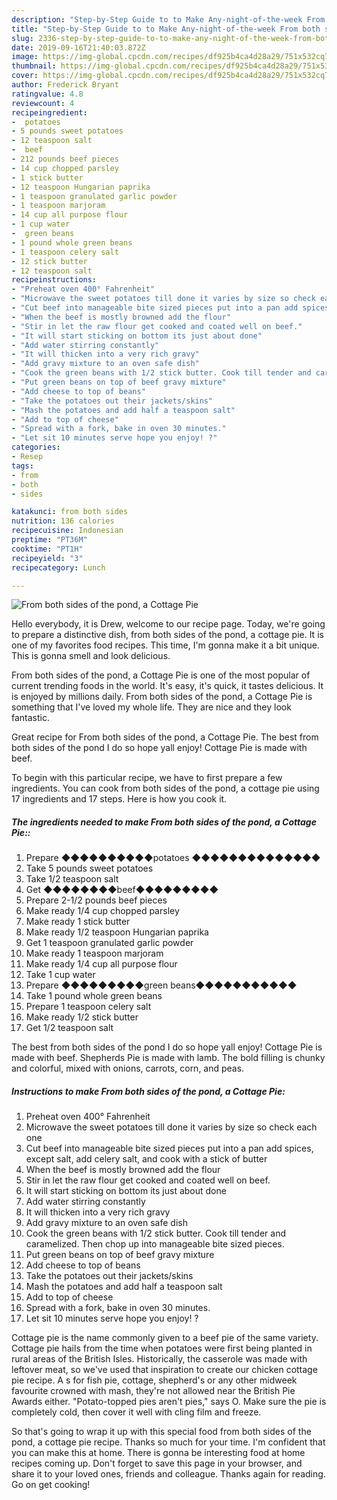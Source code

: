 ```yaml
---
description: "Step-by-Step Guide to to Make Any-night-of-the-week From both sides of the pond, a Cottage Pie"
title: "Step-by-Step Guide to to Make Any-night-of-the-week From both sides of the pond, a Cottage Pie"
slug: 2336-step-by-step-guide-to-to-make-any-night-of-the-week-from-both-sides-of-the-pond-a-cottage-pie
date: 2019-09-16T21:40:03.872Z
image: https://img-global.cpcdn.com/recipes/df925b4ca4d28a29/751x532cq70/from-both-sides-of-the-pond-a-cottage-pie-recipe-main-photo.jpg
thumbnail: https://img-global.cpcdn.com/recipes/df925b4ca4d28a29/751x532cq70/from-both-sides-of-the-pond-a-cottage-pie-recipe-main-photo.jpg
cover: https://img-global.cpcdn.com/recipes/df925b4ca4d28a29/751x532cq70/from-both-sides-of-the-pond-a-cottage-pie-recipe-main-photo.jpg
author: Frederick Bryant
ratingvalue: 4.8
reviewcount: 4
recipeingredient:
-  potatoes  
- 5 pounds sweet potatoes
- 12 teaspoon salt
-  beef
- 212 pounds beef pieces
- 14 cup chopped parsley
- 1 stick butter
- 12 teaspoon Hungarian paprika
- 1 teaspoon granulated garlic powder
- 1 teaspoon marjoram
- 14 cup all purpose flour
- 1 cup water
-  green beans
- 1 pound whole green beans
- 1 teaspoon celery salt
- 12 stick butter
- 12 teaspoon salt
recipeinstructions:
- "Preheat oven 400° Fahrenheit"
- "Microwave the sweet potatoes till done it varies by size so check each one"
- "Cut beef into manageable bite sized pieces put into a pan add spices, except salt, add celery salt, and cook with a stick of butter"
- "When the beef is mostly browned add the flour"
- "Stir in let the raw flour get cooked and coated well on beef."
- "It will start sticking on bottom its just about done"
- "Add water stirring constantly"
- "It will thicken into a very rich gravy"
- "Add gravy mixture to an oven safe dish"
- "Cook the green beans with 1/2 stick butter. Cook till tender and caramelized.  Then chop up into manageable bite sized pieces."
- "Put green beans on top of beef gravy mixture"
- "Add cheese to top of beans"
- "Take the potatoes out their jackets/skins"
- "Mash the potatoes and add half a teaspoon salt"
- "Add to top of cheese"
- "Spread with a fork, bake in oven 30 minutes."
- "Let sit 10 minutes serve hope you enjoy! ?"
categories:
- Resep
tags:
- from
- both
- sides

katakunci: from both sides
nutrition: 136 calories
recipecuisine: Indonesian
preptime: "PT36M"
cooktime: "PT1H"
recipeyield: "3"
recipecategory: Lunch

---
```



![From both sides of the pond, a Cottage Pie](https://img-global.cpcdn.com/recipes/df925b4ca4d28a29/751x532cq70/from-both-sides-of-the-pond-a-cottage-pie-recipe-main-photo.jpg)

Hello everybody, it is Drew, welcome to our recipe page. Today, we're going to prepare a distinctive dish, from both sides of the pond, a cottage pie. It is one of my favorites food recipes. This time, I'm gonna make it a bit unique. This is gonna smell and look delicious.

From both sides of the pond, a Cottage Pie is one of the most popular of current trending foods in the world. It's easy, it's quick, it tastes delicious. It is enjoyed by millions daily. From both sides of the pond, a Cottage Pie is something that I've loved my whole life. They are nice and they look fantastic.

Great recipe for From both sides of the pond, a Cottage Pie. The best from both sides of the pond I do so hope yall enjoy! Cottage Pie is made with beef.


To begin with this particular recipe, we have to first prepare a few ingredients. You can cook from both sides of the pond, a cottage pie using 17 ingredients and 17 steps. Here is how you cook it.

##### The ingredients needed to make From both sides of the pond, a Cottage Pie::

1. Prepare  ◆◆◆◆◆◆◆◆◆◆potatoes  ◆◆◆◆◆◆◆◆◆◆◆◆◆◆
1. Take 5 pounds sweet potatoes
1. Take 1/2 teaspoon salt
1. Get  ◆◆◆◆◆◆◆◆beef◆◆◆◆◆◆◆◆◆
1. Prepare 2-1/2 pounds beef pieces
1. Make ready 1/4 cup chopped parsley
1. Make ready 1 stick butter
1. Make ready 1/2 teaspoon Hungarian paprika
1. Get 1 teaspoon granulated garlic powder
1. Make ready 1 teaspoon marjoram
1. Make ready 1/4 cup all purpose flour
1. Take 1 cup water
1. Prepare  ◆◆◆◆◆◆◆◆◆green beans◆◆◆◆◆◆◆◆◆◆◆
1. Take 1 pound whole green beans
1. Prepare 1 teaspoon celery salt
1. Make ready 1/2 stick butter
1. Get 1/2 teaspoon salt


The best from both sides of the pond I do so hope yall enjoy! Cottage Pie is made with beef. Shepherds Pie is made with lamb. The bold filling is chunky and colorful, mixed with onions, carrots, corn, and peas. 

##### Instructions to make From both sides of the pond, a Cottage Pie:

1. Preheat oven 400° Fahrenheit
1. Microwave the sweet potatoes till done it varies by size so check each one
1. Cut beef into manageable bite sized pieces put into a pan add spices, except salt, add celery salt, and cook with a stick of butter
1. When the beef is mostly browned add the flour
1. Stir in let the raw flour get cooked and coated well on beef.
1. It will start sticking on bottom its just about done
1. Add water stirring constantly
1. It will thicken into a very rich gravy
1. Add gravy mixture to an oven safe dish
1. Cook the green beans with 1/2 stick butter. Cook till tender and caramelized.  Then chop up into manageable bite sized pieces.
1. Put green beans on top of beef gravy mixture
1. Add cheese to top of beans
1. Take the potatoes out their jackets/skins
1. Mash the potatoes and add half a teaspoon salt
1. Add to top of cheese
1. Spread with a fork, bake in oven 30 minutes.
1. Let sit 10 minutes serve hope you enjoy! ?


Cottage pie is the name commonly given to a beef pie of the same variety. Cottage pie hails from the time when potatoes were first being planted in rural areas of the British Isles. Historically, the casserole was made with leftover meat, so we&#39;ve used that inspiration to create our chicken cottage pie recipe. A s for fish pie, cottage, shepherd&#39;s or any other midweek favourite crowned with mash, they&#39;re not allowed near the British Pie Awards either. &#34;Potato-topped pies aren&#39;t pies,&#34; says O. Make sure the pie is completely cold, then cover it well with cling film and freeze. 

So that's going to wrap it up with this special food from both sides of the pond, a cottage pie recipe. Thanks so much for your time. I'm confident that you can make this at home. There is gonna be interesting food at home recipes coming up. Don't forget to save this page in your browser, and share it to your loved ones, friends and colleague. Thanks again for reading. Go on get cooking!
